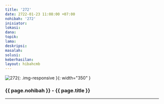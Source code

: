 ```yaml
---
title: '272'
date: 2722-01-23 11:08:00 +07:00
nohibah: '272'
inisiator: 
lokasi: 
dana: 
topik: 
lama: 
deskripsi: 
masalah: 
solusi: 
keberhasilan: 
layout: hibahcmb
---
```


![272](/static/img/hibahcmb/272.png){: .img-responsive }{: width="350" }

### {{ page.nohibah }} - {{ page.title }}

---
